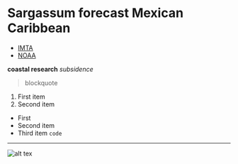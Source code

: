 # Sargassum forecast Mexican Caribbean
- [IMTA](https://www.gob.mx/imta)
- [NOAA](https://cwcgom.aoml.noaa.gov/cgom/OceanViewer/#)

**coastal research**
*subsidence*
> blockquote
1. First item
2. Second item
- First
- Second item
- Third item
`code`
---

![alt tex](image.jpg)
